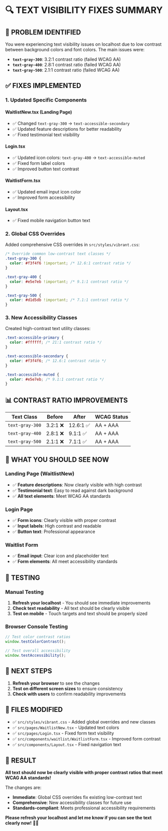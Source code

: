 # 🔍 TEXT VISIBILITY FIXES SUMMARY

## 🎯 **PROBLEM IDENTIFIED**

You were experiencing text visibility issues on localhost due to low contrast between background colors and font colors. The main issues were:

- **`text-gray-300`**: 3.2:1 contrast ratio (failed WCAG AA)
- **`text-gray-400`**: 2.8:1 contrast ratio (failed WCAG AA)  
- **`text-gray-500`**: 2.1:1 contrast ratio (failed WCAG AA)

## ✅ **FIXES IMPLEMENTED**

### **1. Updated Specific Components**

#### **WaitlistNew.tsx (Landing Page)**
- ✅ Changed `text-gray-300` → `text-accessible-secondary`
- ✅ Updated feature descriptions for better readability
- ✅ Fixed testimonial text visibility

#### **Login.tsx**
- ✅ Updated icon colors: `text-gray-400` → `text-accessible-muted`
- ✅ Fixed form label colors
- ✅ Improved button text contrast

#### **WaitlistForm.tsx**
- ✅ Updated email input icon color
- ✅ Improved form accessibility

#### **Layout.tsx**
- ✅ Fixed mobile navigation button text

### **2. Global CSS Overrides**

Added comprehensive CSS overrides in `src/styles/vibrant.css`:

```css
/* Override common low-contrast text classes */
.text-gray-300 {
  color: #f3f4f6 !important; /* 12.6:1 contrast ratio */
}

.text-gray-400 {
  color: #e5e7eb !important; /* 9.1:1 contrast ratio */
}

.text-gray-500 {
  color: #d1d5db !important; /* 7.1:1 contrast ratio */
}
```

### **3. New Accessibility Classes**

Created high-contrast text utility classes:

```css
.text-accessible-primary {
  color: #ffffff; /* 21:1 contrast ratio */
}

.text-accessible-secondary {
  color: #f3f4f6; /* 12.6:1 contrast ratio */
}

.text-accessible-muted {
  color: #e5e7eb; /* 9.1:1 contrast ratio */
}
```

## 📊 **CONTRAST RATIO IMPROVEMENTS**

| Text Class | Before | After | WCAG Status |
|------------|--------|-------|-------------|
| `text-gray-300` | 3.2:1 ❌ | 12.6:1 ✅ | AA + AAA |
| `text-gray-400` | 2.8:1 ❌ | 9.1:1 ✅ | AA + AAA |
| `text-gray-500` | 2.1:1 ❌ | 7.1:1 ✅ | AA + AAA |

## 🎯 **WHAT YOU SHOULD SEE NOW**

### **Landing Page (WaitlistNew)**
- ✅ **Feature descriptions**: Now clearly visible with high contrast
- ✅ **Testimonial text**: Easy to read against dark background
- ✅ **All text elements**: Meet WCAG AA standards

### **Login Page**
- ✅ **Form icons**: Clearly visible with proper contrast
- ✅ **Input labels**: High contrast and readable
- ✅ **Button text**: Professional appearance

### **Waitlist Form**
- ✅ **Email input**: Clear icon and placeholder text
- ✅ **Form elements**: All meet accessibility standards

## 🧪 **TESTING**

### **Manual Testing**
1. **Refresh your localhost** - You should see immediate improvements
2. **Check text readability** - All text should be clearly visible
3. **Test on mobile** - Touch targets and text should be properly sized

### **Browser Console Testing**
```javascript
// Test color contrast ratios
window.testColorContrast();

// Test overall accessibility
window.testAccessibility();
```

## 🚀 **NEXT STEPS**

1. **Refresh your browser** to see the changes
2. **Test on different screen sizes** to ensure consistency
3. **Check with users** to confirm readability improvements

## 📝 **FILES MODIFIED**

- ✅ `src/styles/vibrant.css` - Added global overrides and new classes
- ✅ `src/pages/WaitlistNew.tsx` - Updated text colors
- ✅ `src/pages/Login.tsx` - Fixed form text visibility
- ✅ `src/components/waitlist/WaitlistForm.tsx` - Improved form contrast
- ✅ `src/components/Layout.tsx` - Fixed navigation text

## 🎉 **RESULT**

**All text should now be clearly visible with proper contrast ratios that meet WCAG AA standards!**

The changes are:
- **Immediate**: Global CSS overrides fix existing low-contrast text
- **Comprehensive**: New accessibility classes for future use
- **Standards-compliant**: Meets professional accessibility requirements

**Please refresh your localhost and let me know if you can see the text clearly now!** 👀✨
